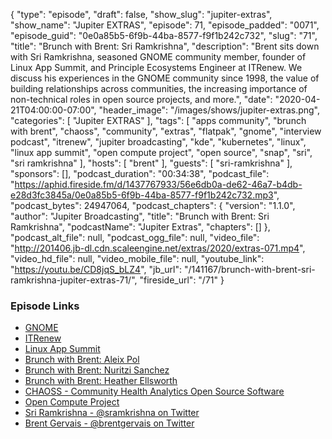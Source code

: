 {
  "type": "episode",
  "draft": false,
  "show_slug": "jupiter-extras",
  "show_name": "Jupiter EXTRAS",
  "episode": 71,
  "episode_padded": "0071",
  "episode_guid": "0e0a85b5-6f9b-44ba-8577-f9f1b242c732",
  "slug": "71",
  "title": "Brunch with Brent: Sri Ramkrishna",
  "description": "Brent sits down with Sri Ramkrishna, seasoned GNOME community member, founder of Linux App Summit, and Principle Ecosystems Engineer at ITRenew. We discuss his experiences in the GNOME community since 1998, the value of building relationships across communities, the increasing importance of non-technical roles in open source projects, and more.",
  "date": "2020-04-21T04:00:00-07:00",
  "header_image": "/images/shows/jupiter-extras.png",
  "categories": [
    "Jupiter EXTRAS"
  ],
  "tags": [
    "apps community",
    "brunch with brent",
    "chaoss",
    "community",
    "extras",
    "flatpak",
    "gnome",
    "interview podcast",
    "itrenew",
    "jupiter broadcasting",
    "kde",
    "kubernetes",
    "linux",
    "linux app summit",
    "open compute project",
    "open source",
    "snap",
    "sri",
    "sri ramkrishna"
  ],
  "hosts": [
    "brent"
  ],
  "guests": [
    "sri-ramkrishna"
  ],
  "sponsors": [],
  "podcast_duration": "00:34:38",
  "podcast_file": "https://aphid.fireside.fm/d/1437767933/56e6db0a-de62-46a7-b4db-e28d3fc3845a/0e0a85b5-6f9b-44ba-8577-f9f1b242c732.mp3",
  "podcast_bytes": 24947064,
  "podcast_chapters": {
    "version": "1.1.0",
    "author": "Jupiter Broadcasting",
    "title": "Brunch with Brent: Sri Ramkrishna",
    "podcastName": "Jupiter Extras",
    "chapters": []
  },
  "podcast_alt_file": null,
  "podcast_ogg_file": null,
  "video_file": "http://201406.jb-dl.cdn.scaleengine.net/extras/2020/extras-071.mp4",
  "video_hd_file": null,
  "video_mobile_file": null,
  "youtube_link": "https://youtu.be/CD8jqS_bLZ4",
  "jb_url": "/141167/brunch-with-brent-sri-ramkrishna-jupiter-extras-71/",
  "fireside_url": "/71"
}


### Episode Links

  * [GNOME](https://www.gnome.org/ "GNOME")
  * [ITRenew](https://www.itrenew.com/ "ITRenew")
  * [Linux App Summit](https://linuxappsummit.org/ "Linux App Summit")
  * [Brunch with Brent: Aleix Pol](https://extras.show/66 "Brunch with Brent: Aleix Pol")
  * [Brunch with Brent: Nuritzi Sanchez](https://extras.show/61 "Brunch with Brent: Nuritzi Sanchez")
  * [Brunch with Brent: Heather Ellsworth](https://extras.show/57 "Brunch with Brent: Heather Ellsworth")
  * [CHAOSS - Community Health Analytics Open Source Software](https://chaoss.community/ "CHAOSS - Community Health Analytics Open Source Software")
  * [Open Compute Project](https://www.opencompute.org/ "Open Compute Project")
  * [Sri Ramkrishna - @sramkrishna on Twitter](https://twitter.com/sramkrishna "Sri Ramkrishna - @sramkrishna on Twitter")
  * [Brent Gervais - @brentgervais on Twitter](https://twitter.com/brentgervais "Brent Gervais - @brentgervais on Twitter")


